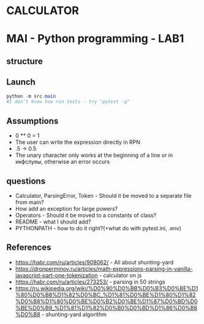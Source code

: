 # CALCULATOR
# MAI - Python programming - LAB1

## structure

## Launch
```powershell
python -m src.main
#I don't know how run tests - try "pytest -q"
```
## Assumptions
- 0 ** 0 = 1
- The user can write the expression directly in RPN
- .5 -> 0.5
- The unary character only works at the beginning of a line or in икфслуеы, otherwise an error occurs

## questions
- Calculator, ParsingError, Token - Should it be moved to a separate file from main?
- How add an exception for large powers?
- Operators - Should it be moved to a constants of class?
- README - what I should add?
- PYTHONPATH - how to do it right?(+what do with pytest.ini, .env)

## References
- https://habr.com/ru/articles/908062/ - All about shunting-yard
- https://dronperminov.ru/articles/math-expressions-parsing-in-vanilla-javascript-part-one-tokenization - calculator on js
- https://habr.com/ru/articles/273253/ -  parsing in 50 strings
- https://ru.wikipedia.org/wiki/%D0%90%D0%BB%D0%B3%D0%BE%D1%80%D0%B8%D1%82%D0%BC_%D1%81%D0%BE%D1%80%D1%82%D0%B8%D1%80%D0%BE%D0%B2%D0%BE%D1%87%D0%BD%D0%BE%D0%B9_%D1%81%D1%82%D0%B0%D0%BD%D1%86%D0%B8%D0%B8 - shunting-yard algorithm
